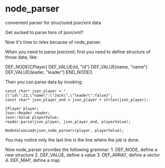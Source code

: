 node_parser
===========

convenient parser for structured json/xml data

Get sucked to parse tons of json/xml?

Now it's time to relex because of node_parser.

When you need to parse json/xml, first you need to define structure of those data, like:


DEF_NODE(CPlayer)
    DEF_VALUE(id,       "id")
    DEF_VALUE(name,     "name")
    DEF_VALUE(leader,   "leader")
END_NODE()

Then you can parse data by invoking:

    const char* json_player = "{\"id\":23,\"name\":\"Jack\",\"leader\":false}";
    const char* json_player_end = json_player + strlen(json_player);

    CPlayer player;
    Json::Reader reader;
    Json::Value playerValue;
    reader.parse(json_player, json_player_end, playerValue);

    NodeValueLoad<json_node_parser>(player, playerValue);

You may notice only the last line is the line where the job is done.

Now node_parser provides the following grammar:
	1. DEF_NODE, define a new structure
	2. DEF_VALUE, define a value
	3. DEF_ARRAY, define a vector
	4. DEF_MAP, define a map
